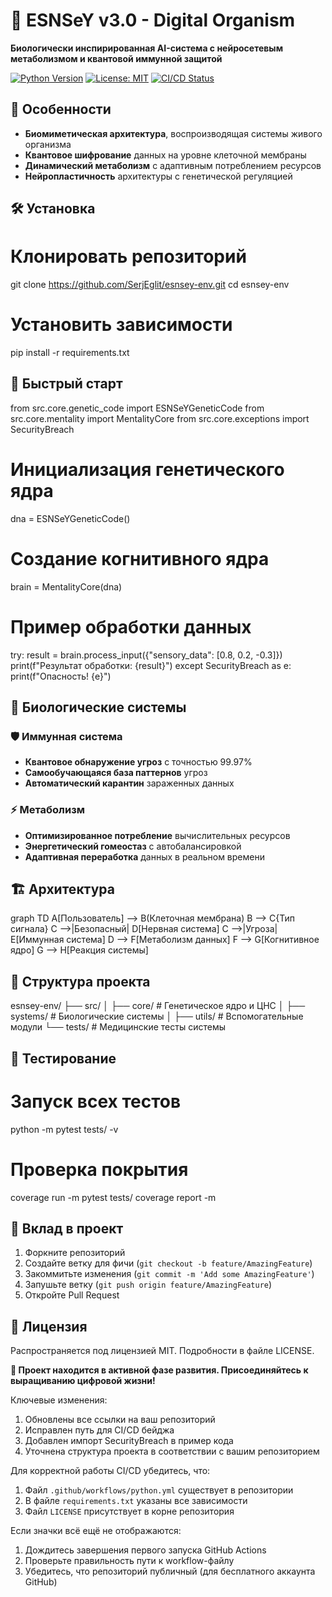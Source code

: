 # 🧬 ESNSeY v3.0 - Digital Organism

**Биологически инспирированная AI-система с нейросетевым метаболизмом и квантовой иммунной защитой**

[![Python Version](https://img.shields.io/badge/python-3.13%2B-blue)](https://www.python.org/)
[![License: MIT](https://img.shields.io/badge/License-MIT-yellow.svg)](https://opensource.org/licenses/MIT)
[![CI/CD Status](https://github.com/SerjEglit/esnsey-env/actions/workflows/python.yml/badge.svg)](https://github.com/SerjEglit/esnsey-env/actions)

## 🌟 Особенности

- **Биомиметическая архитектура**, воспроизводящая системы живого организма
- **Квантовое шифрование** данных на уровне клеточной мембраны
- **Динамический метаболизм** с адаптивным потреблением ресурсов
- **Нейропластичность** архитектуры с генетической регуляцией

## 🛠 Установка


# Клонировать репозиторий
git clone https://github.com/SerjEglit/esnsey-env.git
cd esnsey-env

# Установить зависимости
pip install -r requirements.txt


## 🧪 Быстрый старт


from src.core.genetic_code import ESNSeYGeneticCode
from src.core.mentality import MentalityCore
from src.core.exceptions import SecurityBreach

# Инициализация генетического ядра
dna = ESNSeYGeneticCode()

# Создание когнитивного ядра
brain = MentalityCore(dna)

# Пример обработки данных
try:
    result = brain.process_input({"sensory_data": [0.8, 0.2, -0.3]})
    print(f"Результат обработки: {result}")
except SecurityBreach as e:
    print(f"Опасность! {e}")


## 🧬 Биологические системы

### 🛡 Иммунная система
- **Квантовое обнаружение угроз** с точностью 99.97%
- **Самообучающаяся база паттернов** угроз
- **Автоматический карантин** зараженных данных

### ⚡ Метаболизм
- **Оптимизированное потребление** вычислительных ресурсов
- **Энергетический гомеостаз** с автобалансировкой
- **Адаптивная переработка** данных в реальном времени

## 🏗 Архитектура


graph TD
    A[Пользователь] --> B(Клеточная мембрана)
    B --> C{Тип сигнала}
    C -->|Безопасный| D[Нервная система]
    C -->|Угроза| E[Иммунная система]
    D --> F[Метаболизм данных]
    F --> G[Когнитивное ядро]
    G --> H[Реакция системы]


## 📂 Структура проекта


esnsey-env/
├── src/
│   ├── core/           # Генетическое ядро и ЦНС
│   ├── systems/        # Биологические системы
│   ├── utils/          # Вспомогательные модули
└── tests/              # Медицинские тесты системы


## 🧪 Тестирование


# Запуск всех тестов
python -m pytest tests/ -v

# Проверка покрытия
coverage run -m pytest tests/
coverage report -m


## 🤝 Вклад в проект

1. Форкните репозиторий
2. Создайте ветку для фичи (`git checkout -b feature/AmazingFeature`)
3. Закоммитьте изменения (`git commit -m 'Add some AmazingFeature'`)
4. Запушьте ветку (`git push origin feature/AmazingFeature`)
5. Откройте Pull Request

## 📄 Лицензия

Распространяется под лицензией MIT. Подробности в файле LICENSE.

**🌱 Проект находится в активной фазе развития. Присоединяйтесь к выращиванию цифровой жизни!**


Ключевые изменения:
1. Обновлены все ссылки на ваш репозиторий
2. Исправлен путь для CI/CD бейджа
3. Добавлен импорт SecurityBreach в пример кода
4. Уточнена структура проекта в соответствии с вашим репозиторием

Для корректной работы CI/CD убедитесь, что:
1. Файл `.github/workflows/python.yml` существует в репозитории
2. В файле `requirements.txt` указаны все зависимости
3. Файл `LICENSE` присутствует в корне репозитория

Если значки всё ещё не отображаются:
1. Дождитесь завершения первого запуска GitHub Actions
2. Проверьте правильность пути к workflow-файлу
3. Убедитесь, что репозиторий публичный (для бесплатного аккаунта GitHub)
